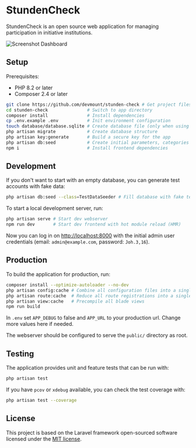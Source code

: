 # StundenCheck

StundenCheck is an open source web application for managing participation in initiative institutions.

![Screenshot Dashboard](https://user-images.githubusercontent.com/5441654/212422524-e5ce5ee9-7da0-4c6e-ac78-502c25abb097.png)

## Setup

Prerequisites:

- PHP 8.2 or later
- Composer 2.4 or later

```bash
git clone https://github.com/devmount/stunden-check # Get project files
cd stunden-check               # Switch to app directory
composer install               # Install dependencies
cp .env.example .env           # Init environment configuration
touch database/database.sqlite # Create database file (only when using SQlite)
php artisan migrate            # Create database structure
php artisan key:generate       # Build a secure key for the app
php artisan db:seed            # Create initial parameters, categories and admin user
npm i                          # Install frontend dependencies
```

## Development

If you don't want to start with an empty database, you can generate test accounts with fake data:

```bash
php artisan db:seed --class=TestDataSeeder # Fill database with fake test data
```

To start a local development server, run:

```bash
php artisan serve # Start dev webserver
npm run dev       # Start dev frontend with hot module reload (HMR)
```

Now you can log in on <http://localhost:8000> with the initial admin user credentials (email: `admin@example.com`, password: `Joh.3,16`).

## Production

To build the application for production, run:

```bash
composer install --optimize-autoloader --no-dev
php artisan config:cache # Combine all configuration files into a single, cached file
php artisan route:cache  # Reduce all route registrations into a single method call within a cached file
php artisan view:cache   # Precompile all blade views
npm run build
```

In `.env` set `APP_DEBUG` to false and `APP_URL` to your production url. Change more values here if needed.

The webserver should be configured to serve the `public/` directory as root.

## Testing

The application provides unit and feature tests that can be run with:

```bash
php artisan test
```

If you have `pcov` or `xdebug` available, you can check the test coverage with:

```bash
php artisan test --coverage
```

## License

This project is based on the Laravel framework open-sourced software licensed under the [MIT license](https://opensource.org/licenses/MIT).
